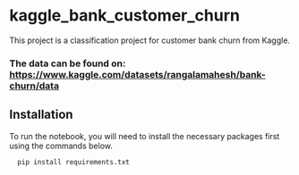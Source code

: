 # kaggle_bank_customer_churn

This project is a classification project for customer bank churn from Kaggle. 
### The data can be found on: https://www.kaggle.com/datasets/rangalamahesh/bank-churn/data

## Installation

To run the notebook, you will need to install the necessary packages first using the commands below.

```bash
  pip install requirements.txt
```
    
